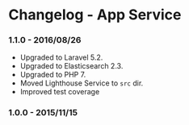 # Changelog - App Service

### 1.1.0 - 2016/08/26

* Upgraded to Laravel 5.2.
* Upgraded to Elasticsearch 2.3.
* Upgraded to PHP 7.
* Moved Lighthouse Service to `src` dir.
* Improved test coverage

### 1.0.0 - 2015/11/15